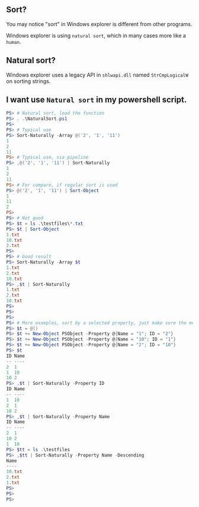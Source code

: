 
## Sort?

You may notice "sort" in Windows explorer is different from other programs.

Windows explorer is using `natural sort`, which in many cases more like a `human`.

## Natural sort?

Windows explorer uses a legacy API in `shlwapi.dll` named `StrCmpLogicalW` on sorting strings.

## I want use `Natural sort` in my powershell script.

```powershell
PS> # Natural sort, load the function
PS> . .\NaturalSort.ps1
PS>
PS> # Typical use
PS> Sort-Naturally -Array @('2', '1', '11')
1
2
11
PS> # Typical use, via pipeline
PS> ,@('2', '1', '11') | Sort-Naturally
1
2
11
PS> # For compare, if regular sort is used
PS> @('2', '1', '11') | Sort-Object
1
11
2
PS>
PS> # Not good
PS> $t = ls .\testfiles\*.txt
PS> $t | Sort-Object
1.txt
10.txt
2.txt
PS>
PS> # Good result
PS> Sort-Naturally -Array $t
1.txt
2.txt
10.txt
PS> ,$t | Sort-Naturally
1.txt
2.txt
10.txt
PS> 
PS> 
PS> 
PS> # More examples, sort by a selected property, just make sure the member.$Property.ToString() is the wanted string to sort
PS> $t = @()
PS> $t += New-Object PSObject -Property @{Name = "1"; ID = "2"}
PS> $t += New-Object PSObject -Property @{Name = "10"; ID = "1"}
PS> $t += New-Object PSObject -Property @{Name = "2"; ID = "10"}
PS> $t
ID Name
-- ----
2  1   
1  10  
10 2   
PS> ,$t | Sort-Naturally -Property ID
ID Name
-- ----
1  10  
2  1   
10 2   
PS> ,$t | Sort-Naturally -Property Name
ID Name
-- ----
2  1   
10 2   
1  10  
PS> $tt = ls .\testfiles
PS> ,$tt | Sort-Naturally -Property Name -Descending
Name  
----  
10.txt
2.txt 
1.txt 
PS> 
PS> 
PS> 
```
